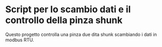 # Script per lo scambio dati e il controllo della pinza shunk

Questo progetto controlla una pinza due dita shunk scambiando i dati in modbus RTU.

